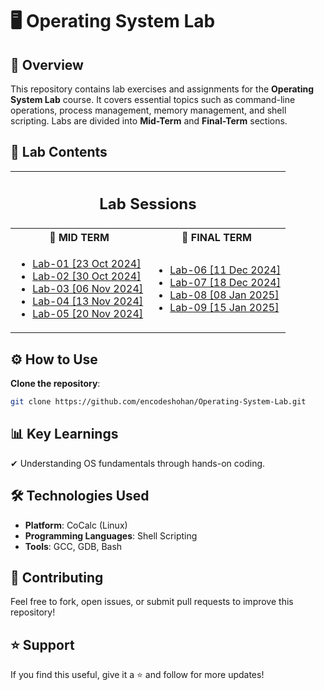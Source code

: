 # 🖥️ Operating System Lab

## 📌 Overview
This repository contains lab exercises and assignments for the **Operating System Lab** course. It covers essential topics such as command-line operations, process management, memory management, and shell scripting. Labs are divided into **Mid-Term** and **Final-Term** sections.

## 📂 Lab Contents

<table>
  <tr>
    <th colspan="2">
      <h2>Lab Sessions</h2>
    </th>
  </tr>
  <tr>
    <th>🔎 MID TERM</th>
    <th>🔎 FINAL TERM</th>
  </tr>
  <tr>
    <td>
      <ul>
        <li><a href="https://github.com/encodeshohan/Operating-System-Lab/tree/main/Windows-Terminal-23-Oct">Lab-01 [23 Oct 2024]</a></li>
        <li><a href="https://github.com/encodeshohan/Operating-System-Lab/tree/main/Linux-Terminal-30-Oct">Lab-02 [30 Oct 2024]</a></li>
        <li><a href="https://github.com/encodeshohan/Operating-System-Lab/tree/main/Linux-Terminal-06-Nov">Lab-03 [06 Nov 2024]</a></li>
        <li><a href="https://github.com/encodeshohan/Operating-System-Lab/tree/main/Linux-Terminal-13-Nov">Lab-04 [13 Nov 2024]</a></li>
        <li><a href="https://github.com/encodeshohan/Operating-System-Lab/tree/main/Linux-Terminal-20-Nov">Lab-05 [20 Nov 2024]</a></li>
      </ul>
    </td>
    <td>
      <ul>
        <li><a href="https://github.com/encodeshohan/Operating-System-Lab/tree/main/Linux-Terminal-11-Dec">Lab-06 [11 Dec 2024]</a></li>
        <li><a href="https://github.com/encodeshohan/Operating-System-Lab/tree/main/Linux-Terminal-18-Dec">Lab-07 [18 Dec 2024]</a></li>
        <li><a href="https://github.com/encodeshohan/Operating-System-Lab/tree/main/Linux-Terminal-08-Jan">Lab-08 [08 Jan 2025]</a></li>
        <li><a href="https://github.com/encodeshohan/Operating-System-Lab/tree/main/Linux-Terminal-15-Jan">Lab-09 [15 Jan 2025]</a></li>
      </ul>
    </td>
  </tr>
</table>

## ⚙ How to Use 
**Clone the repository**:  
   ```bash
   git clone https://github.com/encodeshohan/Operating-System-Lab.git
   ```

## 📊 Key Learnings  
✔ Understanding OS fundamentals through hands-on coding. 

## 🛠️ Technologies Used  
- **Platform**: CoCalc (Linux)  
- **Programming Languages**: Shell Scripting  
- **Tools**: GCC, GDB, Bash  

## 🤝 Contributing
Feel free to fork, open issues, or submit pull requests to improve this repository!

## ⭐ Support
If you find this useful, give it a ⭐ and follow for more updates!
